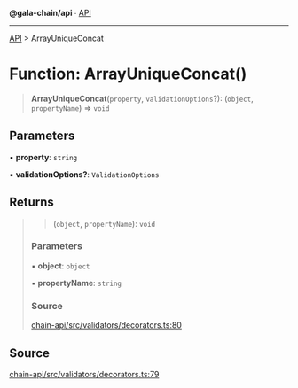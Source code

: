 **@gala-chain/api** ∙ [API](../exports.md)

***

[API](../exports.md) > ArrayUniqueConcat

# Function: ArrayUniqueConcat()

> **ArrayUniqueConcat**(`property`, `validationOptions`?): (`object`, `propertyName`) => `void`

## Parameters

▪ **property**: `string`

▪ **validationOptions?**: `ValidationOptions`

## Returns

> > (`object`, `propertyName`): `void`
>
> ### Parameters
>
> ▪ **object**: `object`
>
> ▪ **propertyName**: `string`
>
> ### Source
>
> [chain-api/src/validators/decorators.ts:80](https://github.com/GalaChain/sdk/blob/bcbbb18/chain-api/src/validators/decorators.ts#L80)
>

## Source

[chain-api/src/validators/decorators.ts:79](https://github.com/GalaChain/sdk/blob/bcbbb18/chain-api/src/validators/decorators.ts#L79)
